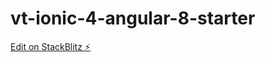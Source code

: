 # vt-ionic-4-angular-8-starter

[Edit on StackBlitz ⚡️](https://stackblitz.com/edit/vt-ionic-4-angular-8-starter)